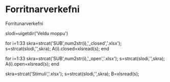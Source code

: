 # Forritnarverkefni
Forritunarverkefni 

slodi=uigetdir('Veldu moppu')

for i=1:33
    skra=strcat('SUB',num2str(i),'_closed','.xlsx');
    s=strcat(slodi,'\',skra);
    A(i).closed=xlsread(s);
end

for i=1:33
    skra=strcat('SUB',num2str(i),'_open','.xlsx');
    s=strcat(slodi,'\',skra);
    A(i).open=xlsread(s);
end

skra=strcat('Stimuli','.xlsx');
s=strcat(slodi,'\',skra);
B=xlsread(s);


